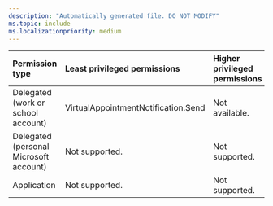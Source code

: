 ```yaml
---
description: "Automatically generated file. DO NOT MODIFY"
ms.topic: include
ms.localizationpriority: medium
---
```


|Permission type|Least privileged permissions|Higher privileged permissions|
|:---|:---|:---|
|Delegated (work or school account)|VirtualAppointmentNotification.Send|Not available.|
|Delegated (personal Microsoft account)|Not supported.|Not supported.|
|Application|Not supported.|Not supported.|

